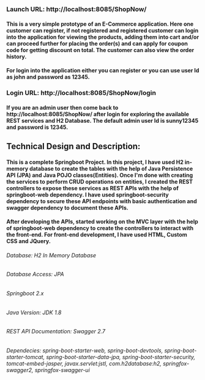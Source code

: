 ### Launch URL: http://localhost:8085/ShopNow/

#### This is a very simple prototype of an E-Commerce application. Here one customer can register, if not registered and registered customer can login into the application for viewing the products, adding them into cart and/or can proceed further for placing the order(s) and can apply for coupon code for getting discount on total. The customer can also view the order history.

#### For login into the application either you can register or you can use user Id as john and password as 12345.
### Login URL: http://localhost:8085/ShopNow/login

#### If you are an admin user then come back to http://localhost:8085/ShopNow/ after login for exploring the available REST services and H2 Database. The default admin user Id is sunny12345 and password is 12345.

##                                               Technical Design and Description:
 
#### This is a complete Springboot Project. In this project, I have used H2 in-memory database to create the tables with the help of Java Persistence API (JPA) and Java POJO classes(Entities). Once I'm done with creating the services to perform CRUD operations on entities, I created the REST controllers to expose these services as REST APIs with the help of springboot-web dependency. I have used springboot-security dependency to secure these API endpoints with basic authentication and swagger dependency to document these APIs.

#### After developing the APIs, started working on the MVC layer with the help of springboot-web dependency to create the controllers to interact with the front-end. For front-end development, I have used HTML, Custom CSS and JQuery.


###### Database: H2 In Memory Database
###### Database Access:	JPA
###### Springboot	2.x
###### Java Version:	JDK 1.8
###### REST API Documentation: Swagger 2.7
###### Dependecies: spring-boot-starter-web, spring-boot-devtools, spring-boot-starter-tomcat, spring-boot-starter-data-jpa, spring-boot-starter-security, tomcat-embed-jasper, javax.servlet:jstl, com.h2database:h2, springfox-swagger2, springfox-swagger-ui
